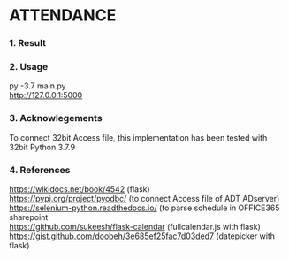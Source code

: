 # ATTENDANCE
### 1. Result
### 2. Usage
py -3.7 main.py <br>
http://127.0.0.1:5000
### 3. Acknowlegements
To connect 32bit Access file, this implementation has been tested with 32bit Python 3.7.9 <br>
### 4. References
https://wikidocs.net/book/4542 (flask)<br>
https://pypi.org/project/pyodbc/ (to connect Access file of ADT ADserver) <br>
https://selenium-python.readthedocs.io/ (to parse schedule in OFFICE365 sharepoint <br>
https://github.com/sukeesh/flask-calendar (fullcalendar.js with flask) <br>
https://gist.github.com/doobeh/3e685ef25fac7d03ded7 (datepicker with flask)
